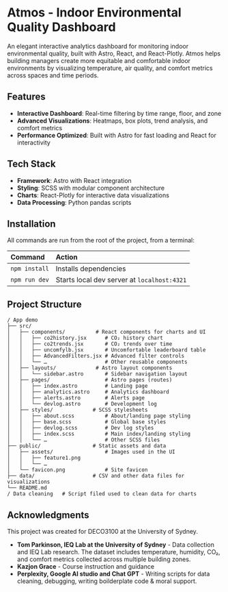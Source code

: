 # Atmos - Indoor Environmental Quality Dashboard

An elegant interactive analytics dashboard for monitoring indoor environmental quality, built with Astro, React, and React-Plotly. Atmos helps building managers create more equitable and comfortable indoor environments by visualizing temperature, air quality, and comfort metrics across spaces and time periods.

## Features

- **Interactive Dashboard**: Real-time filtering by time range, floor, and zone
- **Advanced Visualizations**: Heatmaps, box plots, trend analysis, and comfort metrics
- **Performance Optimized**: Built with Astro for fast loading and React for interactivity

## Tech Stack

- **Framework**: Astro with React integration
- **Styling**: SCSS with modular component architecture
- **Charts**: React-Plotly for interactive data visualizations
- **Data Processing**: Python pandas scripts

## Installation
All commands are run from the root of the project, from a terminal:

| Command                   | Action                                           |
| :------------------------ | :----------------------------------------------- |
| `npm install`             | Installs dependencies                            |
| `npm run dev`             | Starts local dev server at `localhost:4321`      |

## Project Structure
```
/ App demo
├── src/               
│   ├── components/          # React components for charts and UI
│   │   ├── co2history.jsx      # CO₂ history chart
│   │   ├── co2trends.jsx       # CO₂ trends over time
│   │   ├── uncomfylb.jsx       # Uncomfortable leaderboard table
│   │   ├── AdvancedFilters.jsx # Advanced filter controls
│   │   └── …                   # Other reusable components
│   ├── layouts/             # Astro layout components
│   │   └── sidebar.astro       # Sidebar navigation layout
│   ├── pages/                  # Astro pages (routes)
│   │   ├── index.astro         # Landing page
│   │   ├── analytics.astro     # Analytics dashboard
│   │   ├── alerts.astro        # Alerts page
│   │   └── devlog.astro        # Development log
│   ├── styles/             # SCSS stylesheets
│   │   ├── about.scss          # About/landing page styling
│   │   ├── base.scss           # Global base styles
│   │   ├── devlog.scss         # Dev log styles
│   │   ├── index.scss          # Main index/landing styling
│   │   └── …                   # Other SCSS files
├── public/                 # Static assets and data
│   ├── assets/                 # Images used in the UI
│   │   ├── feature1.png
│   │   └── …   
│   └── favicon.png             # Site favicon
├── data/                   # CSV and other data files for visualizations
└── README.md  
/ Data cleaning   # Script filed used to clean data for charts
```   

## Acknowledgments
This project was created for DECO3100 at the University of Sydney.
- **Tom Parkinson, IEQ Lab at the University of Sydney** - Data collection and IEQ Lab research. The dataset includes temperature, humidity, CO₂, and comfort metrics collected across multiple building zones.
- **Kazjon Grace** - Course instruction and guidance
- **Perplexity, Google AI studio and Chat GPT** - Writing scripts for data cleaning, debugging, writing boilderplate code & moral support. 

